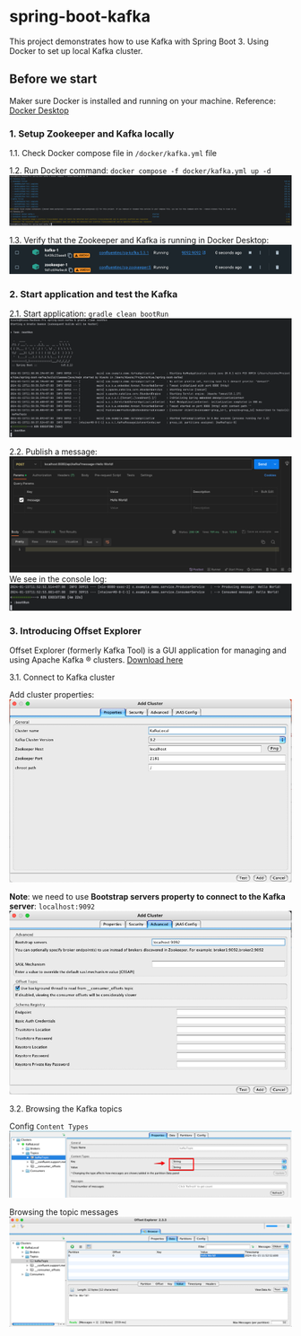 # spring-boot-kafka
This project demonstrates how to use Kafka with Spring Boot 3. Using Docker to set up local Kafka cluster.

## Before we start
Maker sure Docker is installed and running on your machine. Reference: [Docker Desktop](https://www.docker.com/products/docker-desktop/)

### 1. Setup Zookeeper and Kafka locally
1.1. Check Docker compose file in `/docker/kafka.yml` file

1.2. Run Docker command: `docker compose -f docker/kafka.yml up -d` 
![setupZookeeperAndKafkaLocal.png](images/setupZookeeperAndKafkaLocal.png)

1.3. Verify that the Zookeeper and Kafka is running in Docker Desktop:
![zookeeperAndKafkaIsRunning.png](images/zookeeperAndKafkaIsRunning.png)

### 2. Start application and test the Kafka
2.1. Start application: `gradle clean bootRun`
![startApplication.png](images/startApplicaiton.png)

2.2. Publish a message:
![publishMessage.png](images/publishMessage.png)
We see in the console log:
![publishMessageLog.png](images/publishMessageLog.png)

### 3. Introducing Offset Explorer
Offset Explorer (formerly Kafka Tool) is a GUI application for managing and using Apache Kafka ® clusters. [Download here](https://www.kafkatool.com/download.html)

3.1. Connect to Kafka cluster

Add cluster properties:
![kafkaToolProperties.png](images/kafkaToolProperties.png)

**Note**: we need to use **Bootstrap servers property to connect to the Kafka server**: `localhost:9092`
![kafkaToolAdvanced](images/kafkaToolAdvanced.png)

3.2. Browsing the Kafka topics

Config `Content Types`
![kafkaToolTopicConfig.png](images/kafkaToolTopicConfig.png)

Browsing the topic messages
![kafkaToolTopicData.png](images/kafkaToolTopicData.png)
